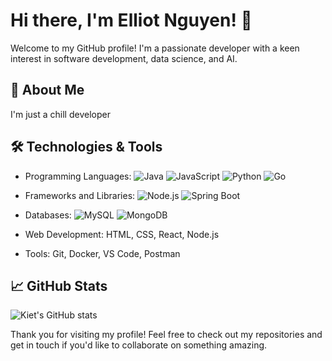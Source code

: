 # Hi there, I'm Elliot Nguyen! 👋

Welcome to my GitHub profile! I'm a passionate developer with a keen interest in software development, data science, and AI.

## 🚀 About Me

I'm just a chill developer 

## 🛠️ Technologies & Tools

- Programming Languages: 
  ![Java](https://img.shields.io/badge/Java-ED8B00?style=for-the-badge&logo=java&logoColor=white)
  ![JavaScript](https://img.shields.io/badge/JavaScript-F7DF1E?style=for-the-badge&logo=javascript&logoColor=black)
  ![Python](https://img.shields.io/badge/Python-3776AB?style=for-the-badge&logo=python&logoColor=white)
  ![Go](https://img.shields.io/badge/Go-00ADD8?style=for-the-badge&logo=go&logoColor=white)
  
- Frameworks and Libraries:
  ![Node.js](https://img.shields.io/badge/Node.js-43853D?style=for-the-badge&logo=node.js&logoColor=white)
  ![Spring Boot](https://img.shields.io/badge/Spring_Boot-6DB33F?style=for-the-badge&logo=spring-boot&logoColor=white)
  
- Databases:
  ![MySQL](https://img.shields.io/badge/MySQL-4479A1?style=for-the-badge&logo=mysql&logoColor=white)
  ![MongoDB](https://img.shields.io/badge/MongoDB-47A248?style=for-the-badge&logo=mongodb&logoColor=white)

- Web Development: HTML, CSS, React, Node.js
- Tools: Git, Docker, VS Code, Postman

## 📈 GitHub Stats

![Kiet's GitHub stats](https://github-readme-stats.vercel.app/api?username=nguyenduykiet72&show_icons=true&theme=radical)



Thank you for visiting my profile! Feel free to check out my repositories and get in touch if you'd like to collaborate on something amazing.
